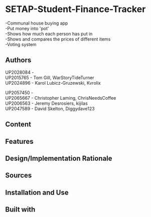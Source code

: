 # SETAP-Student-Finance-Tracker
-Communal house buying app\
-Put money into 'pot'\
-Shows how much each person has put in\
-Shows and compares the prices of different items\
-Voting system

## Authors
UP2028084 - \
UP2015765 - Tom Gill, WarStoryTideTurner\
UP2024896 - Karol Lubicz-Gruzewski, Kvrolix

UP2057450 - \
UP2065667 - Christopher Laming, ChrisNeedsCoffee\
UP2006563 - Jeremy Desrosiers, kijilas\
UP2047589 - David Skelton, Diggydave123

## Content


## Features


## Design/Implementation Rationale


## Sources


## Installation and Use


## Built with
